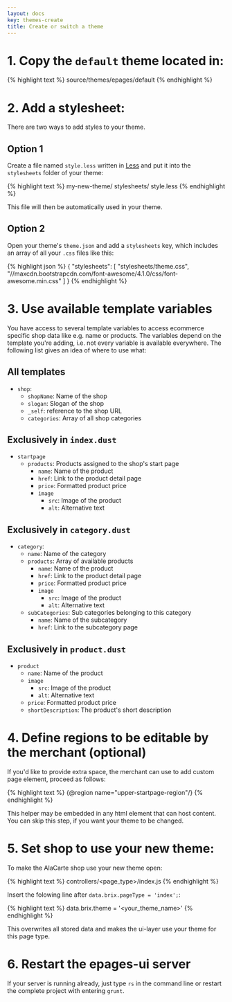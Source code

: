 ```yaml
---
layout: docs
key: themes-create
title: Create or switch a theme
---
```


# 1. Copy the `default` theme located in:

{% highlight text %}
source/themes/epages/default
{% endhighlight %}

# 2. Add a stylesheet:

There are two ways to add styles to your theme.

## Option 1

Create a file named `style.less` written in [Less][1] and put it into the `stylesheets` folder of your theme:

{% highlight text %}
my-new-theme/
  stylesheets/
    style.less
{% endhighlight %}

This file will then be automatically used in your theme.

## Option 2

Open your theme's `theme.json` and add a `stylesheets` key, which includes an array of all your `.css` files like this:

{% highlight json %}
{
  "stylesheets": [
    "stylesheets/theme.css",
    "//maxcdn.bootstrapcdn.com/font-awesome/4.1.0/css/font-awesome.min.css"
  ]
}
{% endhighlight %}

# 3. Use available template variables
You have access to several template variables to access ecommerce specific shop data like e.g. name or products. The variables depend on the template you're adding, i.e. not every variable is available everywhere. The following list gives an idea of where to use what:

## All templates

* `shop`:
    * `shopName`: Name of the shop
    * `slogan`: Slogan of the shop
    * `_self`: reference to the shop URL
    * `categories`: Array of all shop categories

## Exclusively in `index.dust`

* `startpage`
    * `products`: Products assigned to the shop's start page
        * `name`: Name of the product
        * `href`: Link to the product detail page
        * `price`: Formatted product price
        * `image`
            * `src`: Image of the product
            * `alt`: Alternative text


## Exclusively in `category.dust`

* `category`:
    * `name`: Name of the category
    * `products`: Array of available products
        * `name`: Name of the product
        * `href`: Link to the product detail page
        * `price`: Formatted product price
        * `image`
            * `src`: Image of the product
            * `alt`: Alternative text
    * `subCategories`: Sub categories belonging to this category
        * `name`: Name of the subcategory
        * `href`: Link to the subcategory page

## Exclusively in `product.dust`

* `product`
    * `name`: Name of the product
    * `image`
        * `src`: Image of the product
        * `alt`: Alternative text
    * `price`: Formatted product price
    * `shortDescription`: The product's short description

# 4. Define regions to be editable by the merchant (optional)

If you'd like to provide extra space, the merchant can use to add custom page element, proceed as follows:

{% highlight text %}
{@region name="upper-startpage-region"/}
{% endhighlight %}

This helper may be embedded in any html element that can host content. You can skip this step, if you want your theme to be changed.

# 5. Set shop to use your new theme:

To make the AlaCarte shop use your new theme open:

{% highlight text %}
controllers/<page_type>/index.js
{% endhighlight %}


Insert the folowing line after `data.brix.pageType = 'index';`:

{% highlight text %}
data.brix.theme = '<your_theme_name>'
{% endhighlight %}

This overwrites all stored data and makes the ui-layer use your theme for this page type.

# 6. Restart the epages-ui server

If your server is running already, just type `rs` in the command line or restart the complete project with entering `grunt`.

[1]: http://lesscss.org/ "Less CSS"
